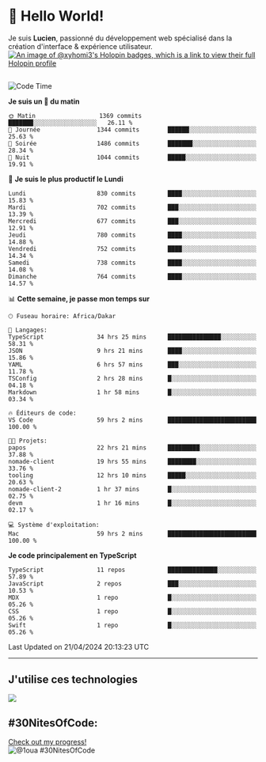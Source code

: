 # 👋 Hello World!

Je suis **Lucien**, passionné du développement web spécialisé dans la création d'interface & expérience utilisateur.
[![An image of @xyhomi3's Holopin badges, which is a link to view their full Holopin profile](https://holopin.me/xyhomi3)](https://holopin.io/@xyhomi3)

##

<!--START_SECTION:waka-->
![Code Time](http://img.shields.io/badge/Code%20Time-1%2C010%20hrs%2023%20mins-blue)

**Je suis un 🐤 du matin** 

```text
🌞 Matin                  1369 commits        ███████░░░░░░░░░░░░░░░░░░   26.11 % 
🌆 Journée                1344 commits        ██████░░░░░░░░░░░░░░░░░░░   25.63 % 
🌃 Soirée                 1486 commits        ███████░░░░░░░░░░░░░░░░░░   28.34 % 
🌙 Nuit                   1044 commits        █████░░░░░░░░░░░░░░░░░░░░   19.91 % 
```
📅 **Je suis le plus productif le Lundi** 

```text
Lundi                    830 commits         ████░░░░░░░░░░░░░░░░░░░░░   15.83 % 
Mardi                    702 commits         ███░░░░░░░░░░░░░░░░░░░░░░   13.39 % 
Mercredi                 677 commits         ███░░░░░░░░░░░░░░░░░░░░░░   12.91 % 
Jeudi                    780 commits         ████░░░░░░░░░░░░░░░░░░░░░   14.88 % 
Vendredi                 752 commits         ████░░░░░░░░░░░░░░░░░░░░░   14.34 % 
Samedi                   738 commits         ████░░░░░░░░░░░░░░░░░░░░░   14.08 % 
Dimanche                 764 commits         ████░░░░░░░░░░░░░░░░░░░░░   14.57 % 
```


📊 **Cette semaine, je passe mon temps sur** 

```text
🕑︎ Fuseau horaire: Africa/Dakar

💬 Langages: 
TypeScript               34 hrs 25 mins      ███████████████░░░░░░░░░░   58.31 % 
JSON                     9 hrs 21 mins       ████░░░░░░░░░░░░░░░░░░░░░   15.86 % 
YAML                     6 hrs 57 mins       ███░░░░░░░░░░░░░░░░░░░░░░   11.78 % 
TSConfig                 2 hrs 28 mins       █░░░░░░░░░░░░░░░░░░░░░░░░   04.18 % 
Markdown                 1 hr 58 mins        █░░░░░░░░░░░░░░░░░░░░░░░░   03.34 % 

🔥 Éditeurs de code: 
VS Code                  59 hrs 2 mins       █████████████████████████   100.00 % 

🐱‍💻 Projets: 
papos                    22 hrs 21 mins      █████████░░░░░░░░░░░░░░░░   37.88 % 
nomade-client            19 hrs 55 mins      ████████░░░░░░░░░░░░░░░░░   33.76 % 
tooling                  12 hrs 10 mins      █████░░░░░░░░░░░░░░░░░░░░   20.63 % 
nomade-client-2          1 hr 37 mins        █░░░░░░░░░░░░░░░░░░░░░░░░   02.75 % 
devm                     1 hr 16 mins        █░░░░░░░░░░░░░░░░░░░░░░░░   02.17 % 

💻 Système d'exploitation: 
Mac                      59 hrs 2 mins       █████████████████████████   100.00 % 
```

**Je code principalement en TypeScript** 

```text
TypeScript               11 repos            ██████████████░░░░░░░░░░░   57.89 % 
JavaScript               2 repos             ███░░░░░░░░░░░░░░░░░░░░░░   10.53 % 
MDX                      1 repo              █░░░░░░░░░░░░░░░░░░░░░░░░   05.26 % 
CSS                      1 repo              █░░░░░░░░░░░░░░░░░░░░░░░░   05.26 % 
Swift                    1 repo              █░░░░░░░░░░░░░░░░░░░░░░░░   05.26 % 
```




 Last Updated on 21/04/2024 20:13:23 UTC
<!--END_SECTION:waka-->
---

## J'utilise ces technologies

<p align="left">
  <a href="https://skillicons.dev">
    <img src="https://skillicons.dev/icons?i=ts,js,md,scss,tailwind,react,redux,docker,express,astro,vite,nextjs,vercel,figma,ableton" />
  </a>
</p>

## #30NitesOfCode:
  [Check out my progress!](https://www.codedex.io/@1oua/30-nites-of-code)  
  ![@1oua #30NitesOfCode](https://www.codedex.io/api/petStatus?user=1oua)
